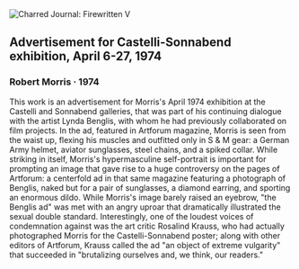 <div class="artwork-of-the-day">
  <div class="container">
    <div class="img-wrapper">
      <img
        src="https://uploads8.wikiart.org/images/robert-morris/advertisement-for-castelli-sonnabend-exhibition-april-6-27-1974-1974.jpg!Large.jpg"
        alt="Charred Journal: Firewritten V" />
    </div>
    <div class="artwork-detail">
      <div class="artwork-origin"> 
        <h2 class="artwork-name">Advertisement for Castelli-Sonnabend exhibition, April 6-27, 1974</h2>
        <h3 class="artist">
          Robert Morris
                    ·  1974
        </h3>
      </div>
      <p class="description">
        <span class="artwork-description-text ng-binding" ng-bind-html="viewModel.ArtworkOfTheDay.Description | unsafe">This work is an advertisement for Morris's April 1974 exhibition at the Castelli and Sonnabend galleries, that was part of his continuing dialogue with the artist Lynda Benglis, with whom he had previously collaborated on film projects. In the ad, featured in Artforum magazine, Morris is seen from the waist up, flexing his muscles and outfitted only in S &amp; M gear: a German Army helmet, aviator sunglasses, steel chains, and a spiked collar. While striking in itself, Morris's hypermasculine self-portrait is important for prompting an image that gave rise to a huge controversy on the pages of Artforum: a centerfold ad in that same magazine featuring a photograph of Benglis, naked but for a pair of sunglasses, a diamond earring, and sporting an enormous dildo. While Morris's image barely raised an eyebrow, "the Benglis ad" was met with an angry uproar that dramatically illustrated the sexual double standard. Interestingly, one of the loudest voices of condemnation against was the art critic Rosalind Krauss, who had actually photographed Morris for the Castelli-Sonnabend poster; along with other editors of Artforum, Krauss called the ad "an object of extreme vulgarity" that succeeded in "brutalizing ourselves and, we think, our readers."</span>
                        <div class="text-shadow-container" ng-show="showShadow" style=""></div>
      </p>
    </div>
  </div>

</div>
